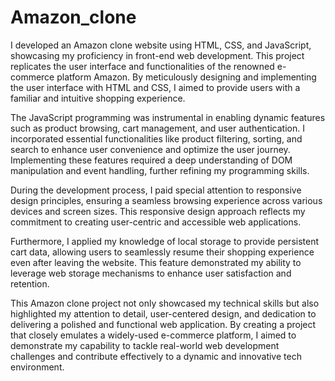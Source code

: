 # Amazon_clone
I developed an Amazon clone website using HTML, CSS, and JavaScript, showcasing my proficiency in front-end web development. This project replicates the user interface and functionalities of the renowned e-commerce platform Amazon. By meticulously designing and implementing the user interface with HTML and CSS, I aimed to provide users with a familiar and intuitive shopping experience.

The JavaScript programming was instrumental in enabling dynamic features such as product browsing, cart management, and user authentication. I incorporated essential functionalities like product filtering, sorting, and search to enhance user convenience and optimize the user journey. Implementing these features required a deep understanding of DOM manipulation and event handling, further refining my programming skills.

During the development process, I paid special attention to responsive design principles, ensuring a seamless browsing experience across various devices and screen sizes. This responsive design approach reflects my commitment to creating user-centric and accessible web applications.

Furthermore, I applied my knowledge of local storage to provide persistent cart data, allowing users to seamlessly resume their shopping experience even after leaving the website. This feature demonstrated my ability to leverage web storage mechanisms to enhance user satisfaction and retention.

This Amazon clone project not only showcased my technical skills but also highlighted my attention to detail, user-centered design, and dedication to delivering a polished and functional web application. By creating a project that closely emulates a widely-used e-commerce platform, I aimed to demonstrate my capability to tackle real-world web development challenges and contribute effectively to a dynamic and innovative tech environment.
